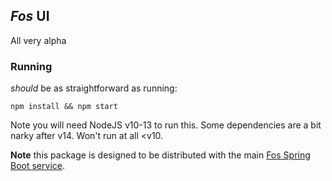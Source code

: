 ## _Fos_ UI

All very alpha

### Running

_should_ be as straightforward as running:

```
npm install && npm start
```

Note you will need NodeJS v10-13 to run this. Some dependencies are a bit narky
after v14. Won't run at all <v10.

**Note** this package is designed to be distributed with the
main [Fos Spring Boot service](https://github.com/PubCOI/fos).